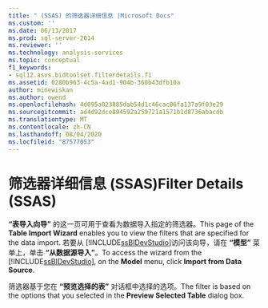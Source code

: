 ```yaml
---
title: " (SSAS) 的筛选器详细信息 |Microsoft Docs"
ms.custom: ''
ms.date: 06/13/2017
ms.prod: sql-server-2014
ms.reviewer: ''
ms.technology: analysis-services
ms.topic: conceptual
f1_keywords:
- sql12.asvs.bidtoolset.filterdetails.f1
ms.assetid: 0280b963-4c5a-4ad1-904b-360b43dfb10a
author: minewiskan
ms.author: owend
ms.openlocfilehash: 4d095a023885dab54d1c46cac06fa137a9f03e29
ms.sourcegitcommit: ad4d92dce894592a259721a1571b1d8736abacdb
ms.translationtype: MT
ms.contentlocale: zh-CN
ms.lasthandoff: 08/04/2020
ms.locfileid: "87577053"
---
```

# <a name="filter-details-ssas"></a><span data-ttu-id="c20f1-102">筛选器详细信息 (SSAS)</span><span class="sxs-lookup"><span data-stu-id="c20f1-102">Filter Details (SSAS)</span></span>
  <span data-ttu-id="c20f1-103">**“表导入向导”** 的这一页可用于查看为数据导入指定的筛选器。</span><span class="sxs-lookup"><span data-stu-id="c20f1-103">This page of the **Table Import Wizard** enables you to view the filters that are specified for the data import.</span></span> <span data-ttu-id="c20f1-104">若要从 [!INCLUDE[ssBIDevStudio](../includes/ssbidevstudio-md.md)]访问该向导，请在 **“模型”** 菜单上，单击 **“从数据源导入”**。</span><span class="sxs-lookup"><span data-stu-id="c20f1-104">To access the wizard from the [!INCLUDE[ssBIDevStudio](../includes/ssbidevstudio-md.md)], on the **Model** menu, click **Import from Data Source**.</span></span>  
  
 <span data-ttu-id="c20f1-105">筛选器基于您在 **“预览选择的表”** 对话框中选择的选项。</span><span class="sxs-lookup"><span data-stu-id="c20f1-105">The filter is based on the options that you selected in the **Preview Selected Table** dialog box.</span></span>  
  
  
